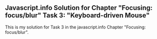 ## Javascript.info Solution for Chapter "Focusing: focus/blur" Task 3: "Keyboard-driven Mouse"

This is my solution for Task 3 in the javascript.info Chapter "Focusing: focus/blur".